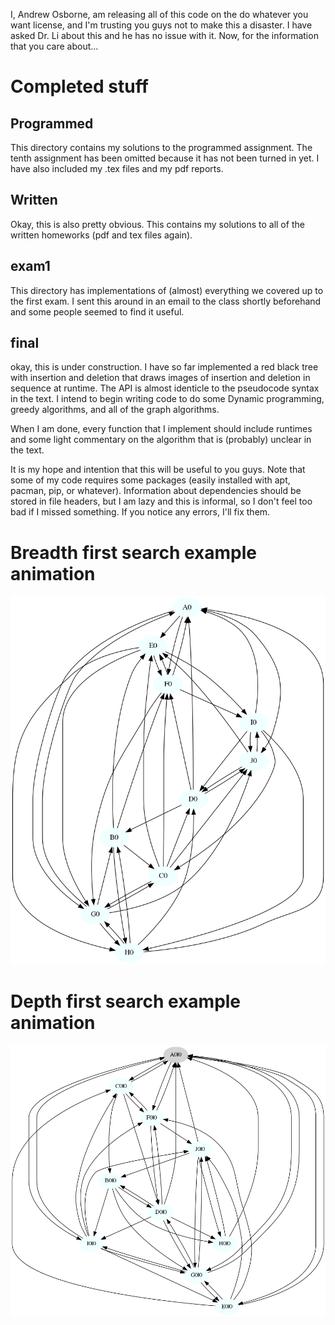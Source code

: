 I, Andrew Osborne, am releasing all of this code on the 
do whatever you want license, and I'm trusting you guys not 
to make this a disaster. 
I have asked Dr. Li about this and he has no issue with it.
Now, for the information that you care about...

# Completed stuff

## Programmed

This directory contains my solutions to the programmed assignment.
The tenth assignment has been omitted because it has not been turned in
yet. I have also included my .tex files and my pdf reports.

## Written

Okay, this is also pretty obvious. This contains my solutions to all
of the written homeworks (pdf and tex files again).

## exam1

This directory has implementations of (almost) everything we covered up to 
the first exam. I sent this around in an email to the class shortly beforehand
and some people seemed to find it useful.

## final

okay, this is under construction. I have so far implemented a red black tree 
with insertion and deletion that draws images of insertion and deletion
in sequence at runtime. The API is almost identicle to the pseudocode syntax in
the text. I intend to begin writing code to do some 
Dynamic programming, greedy algorithms, and all of the graph algorithms.

When I am done, every function that I implement should include runtimes 
and some light commentary on the algorithm that is (probably) unclear in 
the text. 

It is my hope and intention that this will be useful to you guys. Note that some
of my code requires some packages (easily installed with apt, pacman, pip, or whatever).
Information about dependencies should be stored in file headers, but I am lazy and this
is informal, so I don't feel too bad if I missed something. If you notice any errors,
I'll fix them.


# Breadth first search example animation
![alt text](https://github.com/amo004/Algorithms/blob/master/final/GraphSearch/bfs.gif)

# Depth first search example animation
![alt text](https://github.com/amo004/Algorithms/blob/master/final/GraphSearch/dfs.gif)



